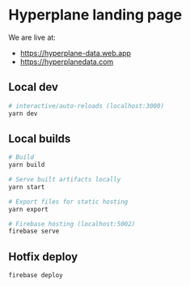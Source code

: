 # Hyperplane landing page
We are live at:
- https://hyperplane-data.web.app
- https://hyperplanedata.com

## Local dev
```sh
# interactive/auto-reloads (localhost:3000)
yarn dev
```

## Local builds
```sh
# Build
yarn build

# Serve built artifacts locally
yarn start

# Export files for static hosting
yarn export 

# Firebase hosting (localhost:5002)
firebase serve
```

## Hotfix deploy
```sh
firebase deploy
```